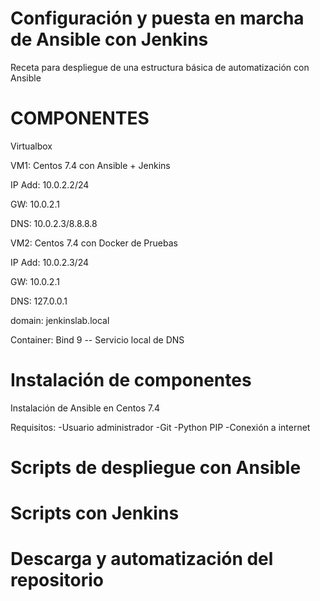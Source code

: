 # Configuración y puesta en marcha de Ansible con Jenkins

Receta para despliegue de una estructura básica de automatización con Ansible

# COMPONENTES

<kbd></kbd>Virtualbox

<kbd></kbd>VM1: Centos 7.4 con Ansible + Jenkins

IP Add: 10.0.2.2/24

GW: 10.0.2.1

DNS: 10.0.2.3/8.8.8.8


<kbd></kbd>VM2: Centos 7.4 con Docker de Pruebas

IP Add: 10.0.2.3/24

GW: 10.0.2.1

DNS: 127.0.0.1

domain: jenkinslab.local

Container: Bind 9 -- Servicio local de DNS


# Instalación de componentes

Instalación de Ansible en Centos 7.4

Requisitos:
    -Usuario administrador
    -Git
    -Python PIP
    -Conexión a internet



# Scripts de despliegue con Ansible

# Scripts con Jenkins

# Descarga y automatización del repositorio
